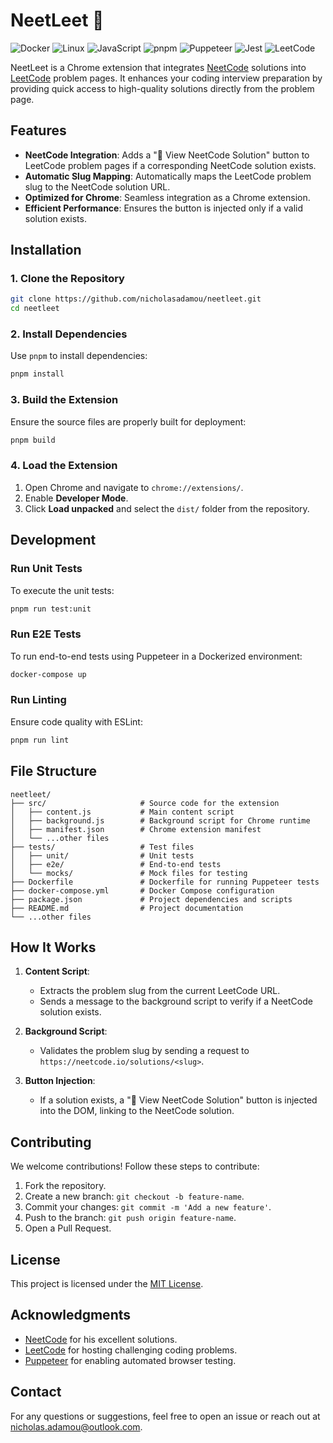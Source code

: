 
# NeetLeet 🚀

![Docker](https://img.shields.io/badge/-Docker-2496ED?style=flat-square&logo=Docker&logoColor=white)
![Linux](https://img.shields.io/badge/-Linux-FCC624?style=flat-square&logo=linux&logoColor=black)
![JavaScript](https://img.shields.io/badge/-JavaScript-F7DF1E?style=flat-square&logo=javascript&logoColor=black)
![pnpm](https://img.shields.io/badge/-pnpm-F69220?style=flat-square&logo=pnpm&logoColor=white)
![Puppeteer](https://img.shields.io/badge/-Puppeteer-40B5A4?style=flat-square&logo=puppeteer&logoColor=white)
![Jest](https://img.shields.io/badge/-Jest-C21325?style=flat-square&logo=jest&logoColor=white)
![LeetCode](https://img.shields.io/badge/-LeetCode-FF4B00?style=flat-square&logo=leetcode&logoColor=white)

NeetLeet is a Chrome extension that integrates [NeetCode](https://neetcode.io) solutions into [LeetCode](https://leetcode.com) problem pages. It enhances your coding interview preparation by providing quick access to high-quality solutions directly from the problem page.

## **Features**

- **NeetCode Integration**: Adds a "🚀 View NeetCode Solution" button to LeetCode problem pages if a corresponding NeetCode solution exists.
- **Automatic Slug Mapping**: Automatically maps the LeetCode problem slug to the NeetCode solution URL.
- **Optimized for Chrome**: Seamless integration as a Chrome extension.
- **Efficient Performance**: Ensures the button is injected only if a valid solution exists.

## **Installation**

### **1. Clone the Repository**
```bash
git clone https://github.com/nicholasadamou/neetleet.git
cd neetleet
```

### **2. Install Dependencies**
Use `pnpm` to install dependencies:
```bash
pnpm install
```

### **3. Build the Extension**
Ensure the source files are properly built for deployment:
```bash
pnpm build
```

### **4. Load the Extension**
1. Open Chrome and navigate to `chrome://extensions/`.
2. Enable **Developer Mode**.
3. Click **Load unpacked** and select the `dist/` folder from the repository.

## **Development**

### **Run Unit Tests**
To execute the unit tests:
```bash
pnpm run test:unit
```

### **Run E2E Tests**
To run end-to-end tests using Puppeteer in a Dockerized environment:
```bash
docker-compose up
```

### **Run Linting**
Ensure code quality with ESLint:
```bash
pnpm run lint
```


## **File Structure**

```plaintext
neetleet/
├── src/                     # Source code for the extension
│   ├── content.js           # Main content script
│   ├── background.js        # Background script for Chrome runtime
│   ├── manifest.json        # Chrome extension manifest
│   └── ...other files
├── tests/                   # Test files
│   ├── unit/                # Unit tests
│   ├── e2e/                 # End-to-end tests
│   └── mocks/               # Mock files for testing
├── Dockerfile               # Dockerfile for running Puppeteer tests
├── docker-compose.yml       # Docker Compose configuration
├── package.json             # Project dependencies and scripts
├── README.md                # Project documentation
└── ...other files
```

## **How It Works**

1. **Content Script**:
   - Extracts the problem slug from the current LeetCode URL.
   - Sends a message to the background script to verify if a NeetCode solution exists.

2. **Background Script**:
   - Validates the problem slug by sending a request to `https://neetcode.io/solutions/<slug>`.

3. **Button Injection**:
   - If a solution exists, a "🚀 View NeetCode Solution" button is injected into the DOM, linking to the NeetCode solution.

## **Contributing**

We welcome contributions! Follow these steps to contribute:

1. Fork the repository.
2. Create a new branch: `git checkout -b feature-name`.
3. Commit your changes: `git commit -m 'Add a new feature'`.
4. Push to the branch: `git push origin feature-name`.
5. Open a Pull Request.

## **License**

This project is licensed under the [MIT License](LICENSE).

## **Acknowledgments**

- [NeetCode](https://neetcode.io) for his excellent solutions.
- [LeetCode](https://leetcode.com) for hosting challenging coding problems.
- [Puppeteer](https://github.com/puppeteer/puppeteer) for enabling automated browser testing.

## **Contact**

For any questions or suggestions, feel free to open an issue or reach out at [nicholas.adamou@outlook.com](mailto:nicholas.adamou@outlook.com).
